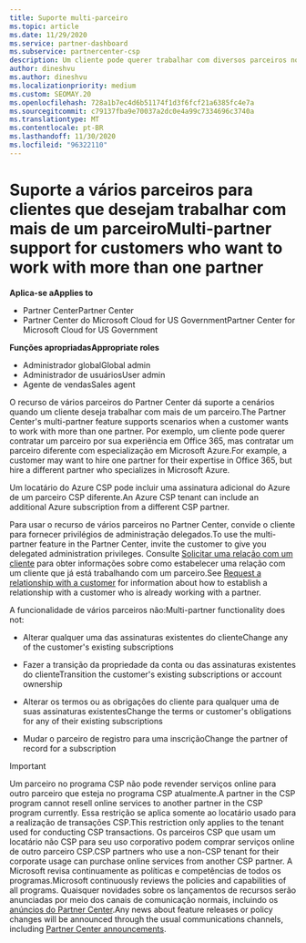 ```yaml
---
title: Suporte multi-parceiro
ms.topic: article
ms.date: 11/29/2020
ms.service: partner-dashboard
ms.subservice: partnercenter-csp
description: Um cliente pode querer trabalhar com diversos parceiros no programa de Cloud Solution Provider especializados em diferentes serviços.
author: dineshvu
ms.author: dineshvu
ms.localizationpriority: medium
ms.custom: SEOMAY.20
ms.openlocfilehash: 728a1b7ec4d6b51174f1d3f6fcf21a6385fc4e7a
ms.sourcegitcommit: c79137fba9e70037a2dc0e4a99c7334696c3740a
ms.translationtype: MT
ms.contentlocale: pt-BR
ms.lasthandoff: 11/30/2020
ms.locfileid: "96322110"
---
```

# <a name="multi-partner-support-for-customers-who-want-to-work-with-more-than-one-partner"></a><span data-ttu-id="a2b0d-103">Suporte a vários parceiros para clientes que desejam trabalhar com mais de um parceiro</span><span class="sxs-lookup"><span data-stu-id="a2b0d-103">Multi-partner support for customers who want to work with more than one partner</span></span>

<span data-ttu-id="a2b0d-104">**Aplica-se a**</span><span class="sxs-lookup"><span data-stu-id="a2b0d-104">**Applies to**</span></span>

- <span data-ttu-id="a2b0d-105">Partner Center</span><span class="sxs-lookup"><span data-stu-id="a2b0d-105">Partner Center</span></span>
- <span data-ttu-id="a2b0d-106">Partner Center do Microsoft Cloud for US Government</span><span class="sxs-lookup"><span data-stu-id="a2b0d-106">Partner Center for Microsoft Cloud for US Government</span></span>

<span data-ttu-id="a2b0d-107">**Funções apropriadas**</span><span class="sxs-lookup"><span data-stu-id="a2b0d-107">**Appropriate roles**</span></span>

- <span data-ttu-id="a2b0d-108">Administrador global</span><span class="sxs-lookup"><span data-stu-id="a2b0d-108">Global admin</span></span>
- <span data-ttu-id="a2b0d-109">Administrador de usuários</span><span class="sxs-lookup"><span data-stu-id="a2b0d-109">User admin</span></span>
- <span data-ttu-id="a2b0d-110">Agente de vendas</span><span class="sxs-lookup"><span data-stu-id="a2b0d-110">Sales agent</span></span>

<span data-ttu-id="a2b0d-111">O recurso de vários parceiros do Partner Center dá suporte a cenários quando um cliente deseja trabalhar com mais de um parceiro.</span><span class="sxs-lookup"><span data-stu-id="a2b0d-111">The Partner Center's multi-partner feature supports scenarios when a customer wants to work with more than one partner.</span></span> <span data-ttu-id="a2b0d-112">Por exemplo, um cliente pode querer contratar um parceiro por sua experiência em Office 365, mas contratar um parceiro diferente com especialização em Microsoft Azure.</span><span class="sxs-lookup"><span data-stu-id="a2b0d-112">For example, a customer may want to hire one partner for their expertise in Office 365, but hire a different partner who specializes in Microsoft Azure.</span></span>

<span data-ttu-id="a2b0d-113">Um locatário do Azure CSP pode incluir uma assinatura adicional do Azure de um parceiro CSP diferente.</span><span class="sxs-lookup"><span data-stu-id="a2b0d-113">An Azure CSP tenant can include an additional Azure subscription from a different CSP partner.</span></span>

<span data-ttu-id="a2b0d-114">Para usar o recurso de vários parceiros no Partner Center, convide o cliente para fornecer privilégios de administração delegados.</span><span class="sxs-lookup"><span data-stu-id="a2b0d-114">To use the multi-partner feature in the Partner Center, invite the customer to give you delegated administration privileges.</span></span> <span data-ttu-id="a2b0d-115">Consulte [Solicitar uma relação com um cliente](request-a-relationship-with-a-customer.md) para obter informações sobre como estabelecer uma relação com um cliente que já está trabalhando com um parceiro.</span><span class="sxs-lookup"><span data-stu-id="a2b0d-115">See [Request a relationship with a customer](request-a-relationship-with-a-customer.md) for information about how to establish a relationship with a customer who is already working with a partner.</span></span>

<span data-ttu-id="a2b0d-116">A funcionalidade de vários parceiros não:</span><span class="sxs-lookup"><span data-stu-id="a2b0d-116">Multi-partner functionality does not:</span></span>

- <span data-ttu-id="a2b0d-117">Alterar qualquer uma das assinaturas existentes do cliente</span><span class="sxs-lookup"><span data-stu-id="a2b0d-117">Change any of the customer's existing subscriptions</span></span>

- <span data-ttu-id="a2b0d-118">Fazer a transição da propriedade da conta ou das assinaturas existentes do cliente</span><span class="sxs-lookup"><span data-stu-id="a2b0d-118">Transition the customer's existing subscriptions or account ownership</span></span>

- <span data-ttu-id="a2b0d-119">Alterar os termos ou as obrigações do cliente para qualquer uma de suas assinaturas existentes</span><span class="sxs-lookup"><span data-stu-id="a2b0d-119">Change the terms or customer's obligations for any of their existing subscriptions</span></span>

- <span data-ttu-id="a2b0d-120">Mudar o parceiro de registro para uma inscrição</span><span class="sxs-lookup"><span data-stu-id="a2b0d-120">Change the partner of record for a subscription</span></span>

> [!IMPORTANT]  
> <span data-ttu-id="a2b0d-121">Um parceiro no programa CSP não pode revender serviços online para outro parceiro que esteja no programa CSP atualmente.</span><span class="sxs-lookup"><span data-stu-id="a2b0d-121">A partner in the CSP program cannot resell online services to another partner in the CSP program currently.</span></span> <span data-ttu-id="a2b0d-122">Essa restrição se aplica somente ao locatário usado para a realização de transações CSP.</span><span class="sxs-lookup"><span data-stu-id="a2b0d-122">This restriction only applies to the tenant used for conducting CSP transactions.</span></span> <span data-ttu-id="a2b0d-123">Os parceiros CSP que usam um locatário não CSP para seu uso corporativo podem comprar serviços online de outro parceiro CSP.</span><span class="sxs-lookup"><span data-stu-id="a2b0d-123">CSP partners who use a non-CSP tenant for their corporate usage can purchase online services from another CSP partner.</span></span> <span data-ttu-id="a2b0d-124">A Microsoft revisa continuamente as políticas e competências de todos os programas.</span><span class="sxs-lookup"><span data-stu-id="a2b0d-124">Microsoft continuously reviews the policies and capabilities of all programs.</span></span> <span data-ttu-id="a2b0d-125">Quaisquer novidades sobre os lançamentos de recursos serão anunciadas por meio dos canais de comunicação normais, incluindo os [anúncios do Partner Center](announcements/index.md).</span><span class="sxs-lookup"><span data-stu-id="a2b0d-125">Any news about feature releases or policy changes will be announced through the usual communications channels, including [Partner Center announcements](announcements/index.md).</span></span>

